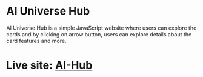# AI Universe Hub

AI Universe Hub is a simple JavaScript website where users can explore the cards and by clicking on arrow button, users can explore details about the card features and more.

# Live site: [AI-Hub](https://genuine-ai.netlify.app/)